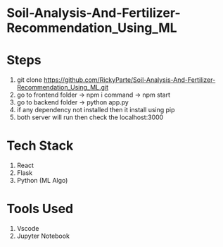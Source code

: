 # Soil-Analysis-And-Fertilizer-Recommendation_Using_ML
# Steps

1. git clone https://github.com/RickyParte/Soil-Analysis-And-Fertilizer-Recommendation_Using_ML.git
2. go to frontend folder -> npm i command -> npm start
3. go to backend folder -> python app.py
4. if any dependency not installed then it install using pip
5. both server will run then check the localhost:3000
 
# Tech Stack 

1. React
2. Flask
3. Python (ML Algo)

# Tools Used 

1. Vscode
2. Jupyter Notebook
